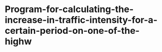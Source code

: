 # Program-for-calculating-the-increase-in-traffic-intensity-for-a-certain-period-on-one-of-the-highw
